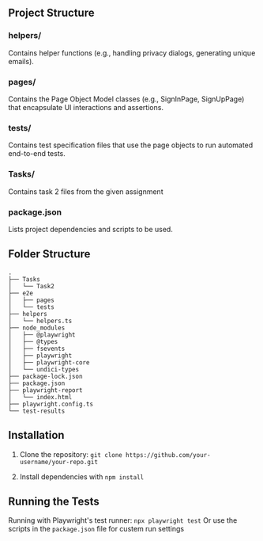 ## Project Structure

### helpers/
Contains helper functions (e.g., handling privacy dialogs, generating unique emails).

### pages/
Contains the Page Object Model classes (e.g., SignInPage, SignUpPage) that encapsulate UI interactions and assertions.

### tests/
Contains test specification files that use the page objects to run automated end-to-end tests.

### Tasks/
Contains task 2 files from the given assignment

### package.json
Lists project dependencies and scripts to be used.


## Folder Structure
```
.
├── Tasks
│   └── Task2
├── e2e
│   ├── pages
│   └── tests
├── helpers
│   └── helpers.ts
├── node_modules
│   ├── @playwright
│   ├── @types
│   ├── fsevents
│   ├── playwright
│   ├── playwright-core
│   └── undici-types
├── package-lock.json
├── package.json
├── playwright-report
│   └── index.html
├── playwright.config.ts
└── test-results
```

## Installation
1. Clone the repository: ```git clone https://github.com/your-username/your-repo.git```

2. Install dependencies with ```npm install```

## Running the Tests

Running with Playwright's test runner: ```npx playwright test```
Or use the scripts in the ```package.json``` file for custem run settings